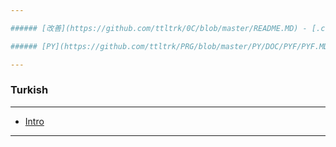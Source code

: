 ```yaml
---

###### [改善](https://github.com/ttltrk/0C/blob/master/README.MD) - [.co.](https://github.com/ttltrk/PRG/blob/master/CODING.MD) - [manuals](https://github.com/ttltrk/PRG/blob/master/MAN.MD)

###### [PY](https://github.com/ttltrk/PRG/blob/master/PY/DOC/PYF/PYF.MD) - [JV](https://github.com/ttltrk/PRG/blob/master/JAVA/JAVA.MD) - [C](https://github.com/ttltrk/PRG/blob/master/C/C.MD) - [SQL](https://github.com/ttltrk/DB/blob/master/SQL/DOC/OSM/OSQLM/SQLM/SQLM.MD) - [SH](https://github.com/ttltrk/ELSE/blob/master/M/UX/UX.MD) - [PL](https://github.com/ttltrk/PRG/blob/master/PERL/PL.MD) - [DS](https://github.com/ttltrk/ELSE/blob/master/DATA/DS/DS.MD) - [DO](https://github.com/ttltrk/ELSE/blob/master/DOCKER/DOCKER/DOCKER.MD) || [ENG](https://github.com/ttltrk/ELSE/blob/master/LAN/ENG/LE.MD) - [DE](https://github.com/ttltrk/ELSE/blob/master/LAN/GER/DUO_GER.MD) - [SP](https://github.com/ttltrk/ELSE/blob/master/LAN/SP/SP.MD) - [FR](https://github.com/ttltrk/ELSE/blob/master/LAN/FR/FR.MD) - [TR](https://github.com/ttltrk/ELSE/blob/master/LAN/TR/TR.MD) - [LA](https://github.com/ttltrk/ELSE/blob/master/LAN/LATIN/LATIN.MD) - [ESP](https://github.com/ttltrk/ELSE/blob/master/LAN/ESP/ESP.MD) || [Tools](https://github.com/ttltrk/ELSE/blob/master/M/TOOLS/TOOLS.MD)

---
```


<h3 id='^'>Turkish</h3>

---

* [Intro](https://github.com/ttltrk/ELSE/blob/master/LAN/TR/INTRO/INTRO.MD)

---
